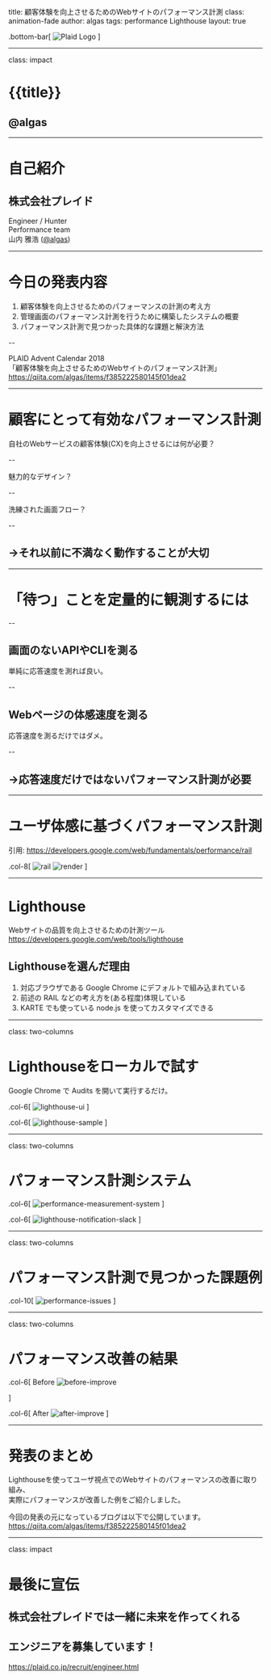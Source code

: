 title: 顧客体験を向上させるためのWebサイトのパフォーマンス計測
class: animation-fade
author: algas
tags: performance Lighthouse
layout: true

<!-- This slide will serve as the base layout for all your slides -->
.bottom-bar[
  ![Plaid Logo](resources/plaid_logo_white.png)
]

---

class: impact

# {{title}}
## @algas

---

# 自己紹介

## 株式会社プレイド
Engineer / Hunter  
Performance team  
山内 雅浩 ([@algas](https://github.com/algas))

---

# 今日の発表内容

1. 顧客体験を向上させるためのパフォーマンスの計測の考え方
1. 管理画面のパフォーマンス計測を行うために構築したシステムの概要
1. パフォーマンス計測で見つかった具体的な課題と解決方法

--

PLAID Advent Calendar 2018  
「顧客体験を向上させるためのWebサイトのパフォーマンス計測」  
https://qiita.com/algas/items/f385222580145f01dea2

---

# 顧客にとって有効なパフォーマンス計測

自社のWebサービスの顧客体験(CX)を向上させるには何が必要？

--

魅力的なデザイン？  

--

洗練された画面フロー？  

--

## →それ以前に不満なく動作することが大切

---

# 「待つ」ことを定量的に観測するには

--
## 画面のないAPIやCLIを測る

単純に応答速度を測れば良い。

--
## Webページの体感速度を測る

応答速度を測るだけではダメ。

--
## →応答速度だけではないパフォーマンス計測が必要

---

# ユーザ体感に基づくパフォーマンス計測

引用: https://developers.google.com/web/fundamentals/performance/rail

.col-8[
<img src="resources/rail.png" alt="rail" class="two-columns">
<img src="resources/render-frame.png" alt="render" class="two-columns">
]  

---

# Lighthouse

Webサイトの品質を向上させるための計測ツール
https://developers.google.com/web/tools/lighthouse

## Lighthouseを選んだ理由

1. 対応ブラウザである Google Chrome にデフォルトで組み込まれている
1. 前述の RAIL などの考え方を(ある程度)体現している
1. KARTE でも使っている node.js を使ってカスタマイズできる

---

class: two-columns

# Lighthouseをローカルで試す

Google Chrome で Audits を開いて実行するだけ。

.col-6[
<img src="resources/lighthouse-ui.png" alt="lighthouse-ui" class="two-columns">
]

.col-6[
<img src="resources/lighthouse-sample.png" alt="lighthouse-sample" class="two-columns">
]

---

class: two-columns

# パフォーマンス計測システム

.col-6[
<img src="resources/performance-measurement-system.png" alt="performance-measurement-system" class="two-columns">
]

.col-6[
<img src="resources/lighthouse-notification-slack.png" alt="lighthouse-notification-slack" class="two-columns">
]

---

class: two-columns

# パフォーマンス計測で見つかった課題例

.col-10[
<img src="resources/performance-issues.png" alt="performance-issues" class="two-columns">
]

---

class: two-columns

# パフォーマンス改善の結果

.col-6[
Before
<img src="resources/before-improve.png" alt="before-improve" class="two-columns">

]

.col-6[
After
<img src="resources/after-improve.png" alt="after-improve" class="two-columns">
]

---

# 発表のまとめ

Lighthouseを使ってユーザ視点でのWebサイトのパフォーマンスの改善に取り組み、  
実際にパフォーマンスが改善した例をご紹介しました。

今回の発表の元になっているブログは以下で公開しています。
https://qiita.com/algas/items/f385222580145f01dea2

---

class: impact

# 最後に宣伝

## 株式会社プレイドでは一緒に未来を作ってくれる
## エンジニアを募集しています！

https://plaid.co.jp/recruit/engineer.html
